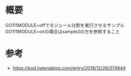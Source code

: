 # 概要
GO111MODULE=offでモジュール分割を実行させるサンプル
GO111MODULE=onの場合はsample2の方を参照すること

# 参考
- https://pod.hatenablog.com/entry/2018/12/26/074944
